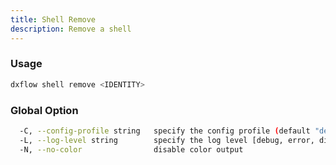 ```yaml
---
title: Shell Remove 
description: Remove a shell
---
```


### Usage

```bash
dxflow shell remove <IDENTITY>
```

### Global Option

```bash
  -C, --config-profile string   specify the config profile (default "default")
  -L, --log-level string        specify the log level [debug, error, disabled] (default "disabled")
  -N, --no-color                disable color output
```


